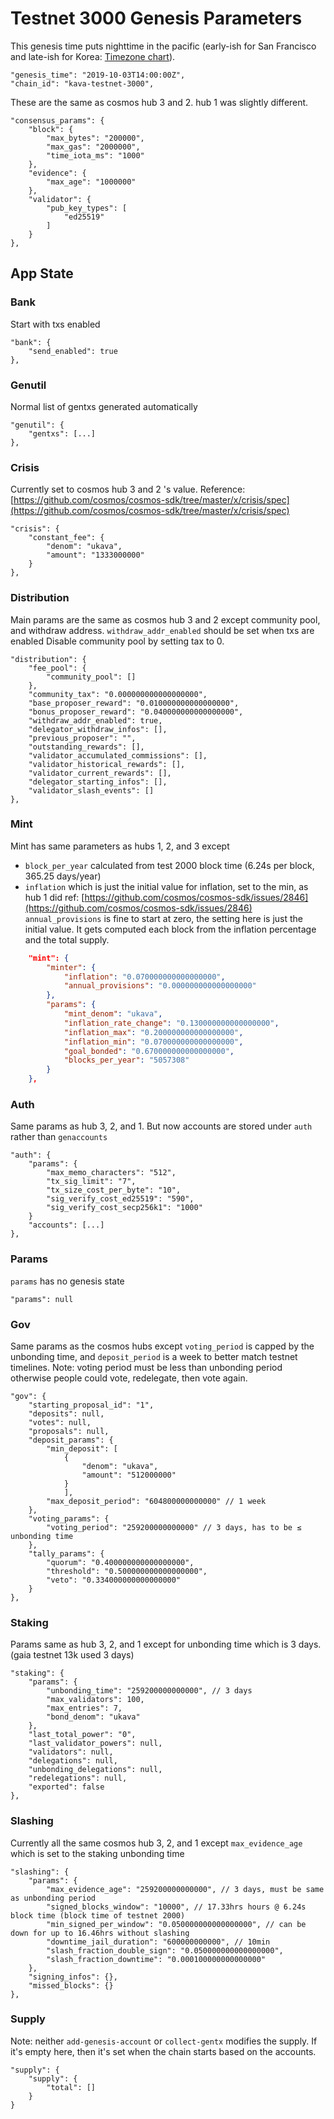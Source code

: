 # Testnet 3000 Genesis Parameters

This genesis time puts nighttime in the pacific (early-ish for San Francisco and late-ish for Korea: [Timezone chart](https://www.timeanddate.com/worldclock/meetingtime.html?iso=20190801&p1=224&p2=43&p3=136&p4=37&p5=33&p6=235)).

    "genesis_time": "2019-10-03T14:00:00Z",
    "chain_id": "kava-testnet-3000",

These are the same as cosmos hub 3 and 2. hub 1 was slightly different.

    "consensus_params": {
        "block": {
            "max_bytes": "200000",
            "max_gas": "2000000",
            "time_iota_ms": "1000"
        },
        "evidence": {
            "max_age": "1000000"
        },
        "validator": {
            "pub_key_types": [
                "ed25519"
            ]
        }
    },

## App State

### Bank

Start with txs enabled

    "bank": {
        "send_enabled": true
    },

### Genutil

Normal list of gentxs generated automatically

    "genutil": {
        "gentxs": [...]
    },

### Crisis

Currently set to cosmos hub 3 and 2 's value. Reference:
[https://github.com/cosmos/cosmos-sdk/tree/master/x/crisis/spec](https://github.com/cosmos/cosmos-sdk/tree/master/x/crisis/spec)

    "crisis": {
        "constant_fee": {
            "denom": "ukava",
            "amount": "1333000000"
        }
    },

### Distribution

Main params are the same as cosmos hub 3 and 2 except community pool, and withdraw address.
`withdraw_addr_enabled` should be set when txs are enabled
Disable community pool by setting tax to 0.

    "distribution": {
        "fee_pool": {
            "community_pool": []
        },
        "community_tax": "0.000000000000000000",
        "base_proposer_reward": "0.010000000000000000",
        "bonus_proposer_reward": "0.040000000000000000",
        "withdraw_addr_enabled": true,
        "delegator_withdraw_infos": [],
        "previous_proposer": "",
        "outstanding_rewards": [],
        "validator_accumulated_commissions": [],
        "validator_historical_rewards": [],
        "validator_current_rewards": [],
        "delegator_starting_infos": [],
        "validator_slash_events": []
    },

### Mint

Mint has same parameters as hubs 1, 2, and 3 except

- `block_per_year` calculated from test 2000 block time (6.24s per block, 365.25 days/year)
- `inflation` which is just the initial value for inflation, set to the min, as hub 1 did
ref: [https://github.com/cosmos/cosmos-sdk/issues/2846](https://github.com/cosmos/cosmos-sdk/issues/2846)
`annual_provisions` is fine to start at zero, the setting here is just the initial value. It gets computed each block from the inflation percentage and the total supply.

```json
    "mint": {
        "minter": {
            "inflation": "0.070000000000000000",
            "annual_provisions": "0.000000000000000000"
        },
        "params": {
            "mint_denom": "ukava",
            "inflation_rate_change": "0.130000000000000000",
            "inflation_max": "0.200000000000000000",
            "inflation_min": "0.070000000000000000",
            "goal_bonded": "0.670000000000000000",
            "blocks_per_year": "5057308"
        }
    },
```

### Auth

Same params as hub 3, 2, and 1. But now accounts are stored under `auth` rather than `genaccounts`

    "auth": {
        "params": {
            "max_memo_characters": "512",
            "tx_sig_limit": "7",
            "tx_size_cost_per_byte": "10",
            "sig_verify_cost_ed25519": "590",
            "sig_verify_cost_secp256k1": "1000"
        }
        "accounts": [...]
    },

### Params

`params` has no genesis state

    "params": null

### Gov

Same params as the cosmos hubs except `voting_period` is capped by the unbonding time, and `deposit_period` is a week to better match testnet timelines.
Note: voting period must be less than unbonding period otherwise people could vote, redelegate, then vote again.

    "gov": {
        "starting_proposal_id": "1",
        "deposits": null,
        "votes": null,
        "proposals": null,
        "deposit_params": {
            "min_deposit": [
                {
                    "denom": "ukava",
                    "amount": "512000000"
                }
                ],
            "max_deposit_period": "604800000000000" // 1 week
        },
        "voting_params": {
            "voting_period": "259200000000000" // 3 days, has to be ≤ unbonding time
        },
        "tally_params": {
            "quorum": "0.400000000000000000",
            "threshold": "0.500000000000000000",
            "veto": "0.334000000000000000"
        }
    },

### Staking

Params same as hub 3, 2, and 1 except for unbonding time which is 3 days.
(gaia testnet 13k used 3 days)

    "staking": {
        "params": {
            "unbonding_time": "259200000000000", // 3 days
            "max_validators": 100,
            "max_entries": 7,
            "bond_denom": "ukava"
        },
        "last_total_power": "0",
        "last_validator_powers": null,
        "validators": null,
        "delegations": null,
        "unbonding_delegations": null,
        "redelegations": null,
        "exported": false
    },

### Slashing

Currently all the same cosmos hub 3, 2, and 1 except `max_evidence_age` which is set to the staking unbonding time

    "slashing": {
        "params": {
            "max_evidence_age": "259200000000000", // 3 days, must be same as unbonding period
            "signed_blocks_window": "10000", // 17.33hrs hours @ 6.24s block time (block time of testnet 2000)
            "min_signed_per_window": "0.050000000000000000", // can be down for up to 16.46hrs without slashing
            "downtime_jail_duration": "600000000000", // 10min
            "slash_fraction_double_sign": "0.050000000000000000",
            "slash_fraction_downtime": "0.000100000000000000"
        },
        "signing_infos": {},
        "missed_blocks": {}
    },

### Supply

Note: neither `add-genesis-account` or `collect-gentx` modifies the supply. If it's empty here, then it's set when the chain starts based on the accounts.

    "supply": {
        "supply": {
            "total": []
        }
    }

